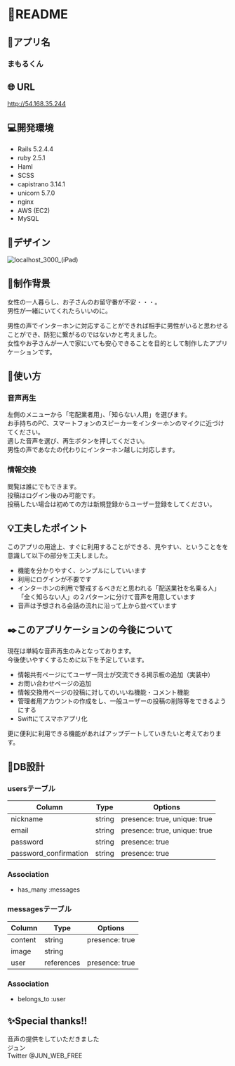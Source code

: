 # :cherry_blossom:README

## :house_with_garden:アプリ名
### まもるくん

## :globe_with_meridians: URL
http://54.168.35.244

## :computer:開発環境
- Rails 5.2.4.4　　
- ruby 2.5.1　　
- Haml　　
- SCSS　　
- capistrano 3.14.1　　
- unicorn 5.7.0　　
- nginx　　
- AWS (EC2)　　
- MySQL

## :art:デザイン
![localhost_3000_(iPad)](https://user-images.githubusercontent.com/62837444/103653346-c0efb600-4fa7-11eb-9ec2-72afe7494224.png)
## :key:制作背景
女性の一人暮らし、お子さんのお留守番が不安・・・。  
男性が一緒にいてくれたらいいのに。  

男性の声でインターホンに対応することができれば相手に男性がいると思わせることができ、防犯に繋がるのではないかと考えました。  
女性やお子さんが一人で家にいても安心できることを目的として制作したアプリケーションです。  　　

## :beginner:使い方
### 音声再生
左側のメニューから「宅配業者用」、「知らない人用」を選びます。  
お手持ちのPC、スマートフォンのスピーカーをインターホンのマイクに近づけてください。  
適した音声を選び、再生ボタンを押してください。  
男性の声であなたの代わりにインターホン越しに対応します。

### 情報交換
閲覧は誰にでもできます。  
投稿はログイン後のみ可能です。  
投稿したい場合は初めての方は新規登録からユーザー登録をしてください。

## :bulb:工夫したポイント
このアプリの用途上、すぐに利用することができる、見やすい、ということをを意識して以下の部分を工夫しました。
- 機能を分かりやすく、シンプルにしていいます
- 利用にログインが不要です
- インターホンの利用で警戒するべきだと思われる「配送業社を名乗る人」「全く知らない人」の２パターンに分けて音声を用意しています
- 音声は予想される会話の流れに沿って上から並べています

## :black_nib:このアプリケーションの今後について
現在は単純な音声再生のみとなっております。  
今後使いやすくするために以下を予定しています。    

- 情報共有ページにてユーザー同士が交流できる掲示板の追加（実装中）
- お問い合わせページの追加
- 情報交換用ページの投稿に対してのいいね機能・コメント機能
- 管理者用アカウントの作成をし、一般ユーザーの投稿の削除等をできるようにする
- Swiftにてスマホアプリ化

更に便利に利用できる機能があればアップデートしていきたいと考えております。　　　　


## :seedling:DB設計
### usersテーブル
|Column|Type|Options|
|------|----|-------|
|nickname|string|presence: true, unique: true|
|email|string|presence: true, unique: true|
|password|string|presence: true|
|password_confirmation|string|presence: true|

### Association
- has_many :messages

### messagesテーブル
|Column|Type|Options|
|------|----|-------|
|content|string|presence: true|
|image|string|
|user|references|presence: true|

### Association
- belongs_to :user

## :sparkles:Special thanks!!
音声の提供をしていただきました  
ジュン  
Twitter @JUN_WEB_FREE
